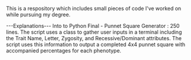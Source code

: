 This is a respository which includes small pieces of code I've worked on while pursuing my degree.

---Explanations---
Into to Python Final - Punnet Square Generator : 250 lines. The script uses a class to gather user inputs in a terminal including the Trait Name, Letter, Zygosity, and Recessive/Dominant attributes. The script uses this information to output a completed 4x4 punnet square with accompanied percentages for each phenotype.
